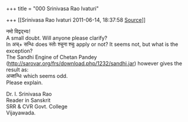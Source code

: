 +++
title = "000 Srinivasa Rao Ivaturi"

+++
[[Srinivasa Rao Ivaturi	2011-06-14, 18:37:58 [Source](https://groups.google.com/g/bvparishat/c/tRWGLk8yEyg)]]



नमो विद्वद्भ्यः!  
A small doubt. Will anyone please clarify?  
In अच्+ सन्धिः does स्तोः श्चुना श्चुः apply or not? It seems not, but what is the exception?  
The Sandhi Engine of Chetan Pandey (http://sarovar.org/frs/download.php/1232/sandhi.jar) however gives the result as:  
अच्शन्धिः which seems odd.  
Please explain.  
  
Dr. I. Srinivasa Rao  
Reader in Sanskrit  
SRR & CVR Govt. College  
Vijayawada.  

